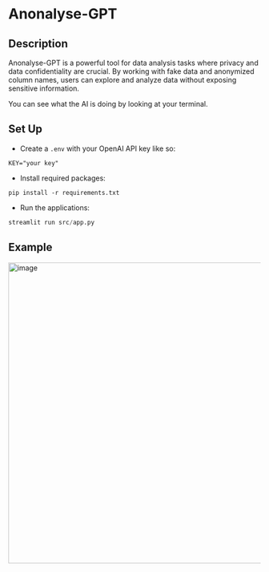 # Anonalyse-GPT

## Description

Anonalyse-GPT is a powerful tool for data analysis tasks where privacy and data confidentiality are crucial. By working with fake data and anonymized column names, users can explore and analyze data without exposing sensitive information.

You can see what the AI is doing by looking at your terminal.

## Set Up
- Create a `.env` with your OpenAI API key like so:

```env
KEY="your key"
```

- Install required packages:

```
pip install -r requirements.txt
```

- Run the applications:

```py
streamlit run src/app.py
```

## Example

<img width="600" alt="image" src="https://github.com/ronan-s1/Anonalyse-GPT/assets/85257187/8dc88508-883d-4e53-82f8-c1b009b947e9">

